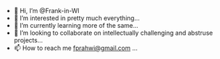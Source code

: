 - 👋 Hi, I’m @Frank-in-WI
- 👀 I’m interested in pretty much everything...
- 🌱 I’m currently learning more of the same...
- 💞️ I’m looking to collaborate on intellectually challenging and abstruse projects...
- 📫 How to reach me fprahwi@gmail.com ...

<!---
Frank-in-WI/Frank-in-WI is a ✨ special ✨ repository because its `README.md` (this file) appears on your GitHub profile.
You can click the Preview link to take a look at your changes.
--->
